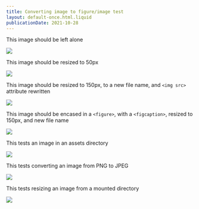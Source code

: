 ```yaml
---
title: Converting image to figure/image test
layout: default-once.html.liquid
publicationDate: 2021-10-28
---
```


This image should be left alone

<img id="no-change" src="img/Human-Skeleton.jpg">

This image should be resized to 50px

<img id="resizeto50" resize-width="50" src="img/Human-Skeleton.jpg">

This image should be resized to 150px, to a new file name, and `<img src>` attribute rewritten

<img id="resizeto150" 
        src="img/Human-Skeleton.jpg"
        resize-width="150"
        resize-to="img/Human-Skeleton-150.jpg">

This image should be encased in a `<figure>`, with a `<figcaption>`, resized to 150px, and new file name

<img id="resizeto250figure" 
        figure
        src="img/Human-Skeleton.jpg"
        resize-width="250"
        resize-to="img/Human-Skeleton-250-figure.jpg"
        caption="Image caption">

This tests an image in an assets directory

<img id="resizerss" src="rss_button.png" resize-width="50" resize-to="rss_button-png.png">

This tests converting an image from PNG to JPEG

<img id="png2jpg"  src="rss_button.png" resize-width="50" resize-to="rss_button.jpg">

This tests resizing an image from a mounted directory

<img id="mountedimg" src="/mounted/img/Human-Skeleton.jpg" 
    resize-width="100" resize-to="/img/Human-Skeleton-mounted-100.jpg">